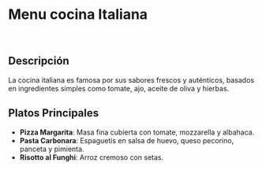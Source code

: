 # Menu cocina Italiana 
​
## Descripción
La cocina italiana es famosa por sus sabores frescos y auténticos, basados en ingredientes simples como tomate, ajo, aceite de oliva y hierbas.
​
## Platos Principales
- **Pizza Margarita**: Masa fina cubierta con tomate, mozzarella y albahaca.
- **Pasta Carbonara**: Espaguetis en salsa de huevo, queso pecorino, panceta y pimienta.
- **Risotto al Funghi**: Arroz cremoso con setas.
​
